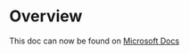 # Overview

This doc can now be found on [Microsoft Docs](https://docs.microsoft.com/power-platform/guidance/coe/cli/overview)
